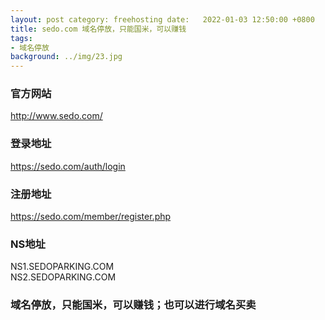 ```yaml
---
layout: post category: freehosting date:   2022-01-03 12:50:00 +0800
title: sedo.com 域名停放，只能国米，可以赚钱
tags:
- 域名停放
background: ../img/23.jpg
---
```




### 官方网站<br>
http://www.sedo.com/

### 登录地址<br>
https://sedo.com/auth/login

### 注册地址<br>
https://sedo.com/member/register.php


### NS地址<br>
NS1.SEDOPARKING.COM<br>
NS2.SEDOPARKING.COM

### 域名停放，只能国米，可以赚钱；也可以进行域名买卖
